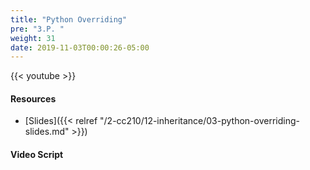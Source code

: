 ```yaml
---
title: "Python Overriding"
pre: "3.P. "
weight: 31
date: 2019-11-03T00:00:26-05:00
---
```


{{< youtube  >}}

#### Resources

* [Slides]({{< relref "/2-cc210/12-inheritance/03-python-overriding-slides.md" >}})

#### Video Script
